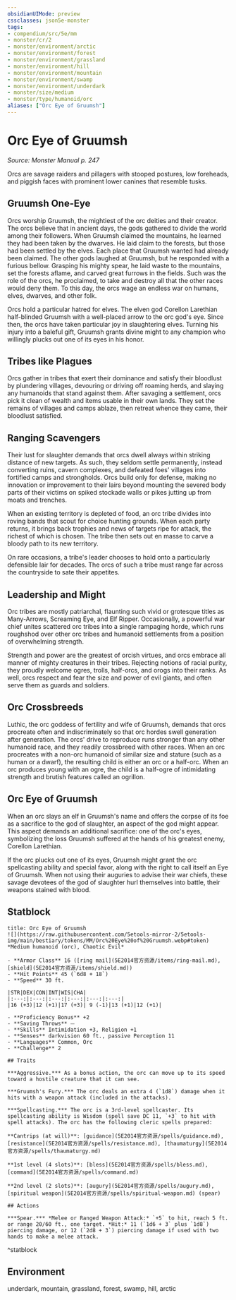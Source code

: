 ```yaml
---
obsidianUIMode: preview
cssclasses: json5e-monster
tags:
- compendium/src/5e/mm
- monster/cr/2
- monster/environment/arctic
- monster/environment/forest
- monster/environment/grassland
- monster/environment/hill
- monster/environment/mountain
- monster/environment/swamp
- monster/environment/underdark
- monster/size/medium
- monster/type/humanoid/orc
aliases: ["Orc Eye of Gruumsh"]
---
```

# Orc Eye of Gruumsh
*Source: Monster Manual p. 247*  

Orcs are savage raiders and pillagers with stooped postures, low foreheads, and piggish faces with prominent lower canines that resemble tusks.

## Gruumsh One-Eye

Orcs worship Gruumsh, the mightiest of the orc deities and their creator. The orcs believe that in ancient days, the gods gathered to divide the world among their followers. When Gruumsh claimed the mountains, he learned they had been taken by the dwarves. He laid claim to the forests, but those had been settled by the elves. Each place that Gruumsh wanted had already been claimed. The other gods laughed at Gruumsh, but he responded with a furious bellow. Grasping his mighty spear, he laid waste to the mountains, set the forests aflame, and carved great furrows in the fields. Such was the role of the orcs, he proclaimed, to take and destroy all that the other races would deny them. To this day, the orcs wage an endless war on humans, elves, dwarves, and other folk.

Orcs hold a particular hatred for elves. The elven god Corellon Larethian half-blinded Gruumsh with a well-placed arrow to the orc god's eye. Since then, the orcs have taken particular joy in slaughtering elves. Turning his injury into a baleful gift, Gruumsh grants divine might to any champion who willingly plucks out one of its eyes in his honor.

## Tribes like Plagues

Orcs gather in tribes that exert their dominance and satisfy their bloodlust by plundering villages, devouring or driving off roaming herds, and slaying any humanoids that stand against them. After savaging a settlement, orcs pick it clean of wealth and items usable in their own lands. They set the remains of villages and camps ablaze, then retreat whence they came, their bloodlust satisfied.

## Ranging Scavengers

Their lust for slaughter demands that orcs dwell always within striking distance of new targets. As such, they seldom settle permanently, instead converting ruins, cavern complexes, and defeated foes' villages into fortified camps and strongholds. Orcs build only for defense, making no innovation or improvement to their lairs beyond mounting the severed body parts of their victims on spiked stockade walls or pikes jutting up from moats and trenches.

When an existing territory is depleted of food, an orc tribe divides into roving bands that scout for choice hunting grounds. When each party returns, it brings back trophies and news of targets ripe for attack, the richest of which is chosen. The tribe then sets out en masse to carve a bloody path to its new territory.

On rare occasions, a tribe's leader chooses to hold onto a particularly defensible lair for decades. The orcs of such a tribe must range far across the countryside to sate their appetites.

## Leadership and Might

Orc tribes are mostly patriarchal, flaunting such vivid or grotesque titles as Many-Arrows, Screaming Eye, and Elf Ripper. Occasionally, a powerful war chief unites scattered orc tribes into a single rampaging horde, which runs roughshod over other orc tribes and humanoid settlements from a position of overwhelming strength.

Strength and power are the greatest of orcish virtues, and orcs embrace all manner of mighty creatures in their tribes. Rejecting notions of racial purity, they proudly welcome ogres, trolls, half-orcs, and orogs into their ranks. As well, orcs respect and fear the size and power of evil giants, and often serve them as guards and soldiers.

## Orc Crossbreeds

Luthic, the orc goddess of fertility and wife of Gruumsh, demands that orcs procreate often and indiscriminately so that orc hordes swell generation after generation. The orcs' drive to reproduce runs stronger than any other humanoid race, and they readily crossbreed with other races. When an orc procreates with a non-orc humanoid of similar size and stature (such as a human or a dwarf), the resulting child is either an orc or a half-orc. When an orc produces young with an ogre, the child is a half-ogre of intimidating strength and brutish features called an ogrillon.

## Orc Eye of Gruumsh

When an orc slays an elf in Gruumsh's name and offers the corpse of its foe as a sacrifice to the god of slaughter, an aspect of the god might appear. This aspect demands an additional sacrifice: one of the orc's eyes, symbolizing the loss Gruumsh suffered at the hands of his greatest enemy, Corellon Larethian.

If the orc plucks out one of its eyes, Gruumsh might grant the orc spellcasting ability and special favor, along with the right to call itself an Eye of Gruumsh. When not using their auguries to advise their war chiefs, these savage devotees of the god of slaughter hurl themselves into battle, their weapons stained with blood.

## Statblock

```ad-statblock
title: Orc Eye of Gruumsh
![](https://raw.githubusercontent.com/5etools-mirror-2/5etools-img/main/bestiary/tokens/MM/Orc%20Eye%20of%20Gruumsh.webp#token)
*Medium humanoid (orc), Chaotic Evil*

- **Armor Class** 16 ([ring mail](5E2014官方资源/items/ring-mail.md), [shield](5E2014官方资源/items/shield.md))
- **Hit Points** 45 (`6d8 + 18`)
- **Speed** 30 ft.

|STR|DEX|CON|INT|WIS|CHA|
|:---:|:---:|:---:|:---:|:---:|:---:|
|16 (+3)|12 (+1)|17 (+3)| 9 (-1)|13 (+1)|12 (+1)|

- **Proficiency Bonus** +2
- **Saving Throws** ⏤
- **Skills** Intimidation +3, Religion +1
- **Senses** darkvision 60 ft., passive Perception 11
- **Languages** Common, Orc
- **Challenge** 2

## Traits

***Aggressive.*** As a bonus action, the orc can move up to its speed toward a hostile creature that it can see.

***Gruumsh's Fury.*** The orc deals an extra 4 (`1d8`) damage when it hits with a weapon attack (included in the attacks).

***Spellcasting.*** The orc is a 3rd-level spellcaster. Its spellcasting ability is Wisdom (spell save DC 11, `+3` to hit with spell attacks). The orc has the following cleric spells prepared:

**Cantrips (at will)**: [guidance](5E2014官方资源/spells/guidance.md), [resistance](5E2014官方资源/spells/resistance.md), [thaumaturgy](5E2014官方资源/spells/thaumaturgy.md)

**1st level (4 slots)**: [bless](5E2014官方资源/spells/bless.md), [command](5E2014官方资源/spells/command.md)

**2nd level (2 slots)**: [augury](5E2014官方资源/spells/augury.md), [spiritual weapon](5E2014官方资源/spells/spiritual-weapon.md) (spear)

## Actions

***Spear.*** *Melee or Ranged Weapon Attack:* `+5` to hit, reach 5 ft. or range 20/60 ft., one target. *Hit:* 11 (`1d6 + 3` plus `1d8`) piercing damage, or 12 (`2d8 + 3`) piercing damage if used with two hands to make a melee attack.
```
^statblock

## Environment

underdark, mountain, grassland, forest, swamp, hill, arctic